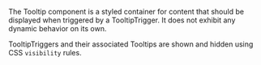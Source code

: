 The Tooltip component is a styled container for content that should be displayed when triggered by a TooltipTrigger.
It does not exhibit any dynamic behavior on its own.

TooltipTriggers and their associated Tooltips are shown and hidden using CSS `visibility` rules.